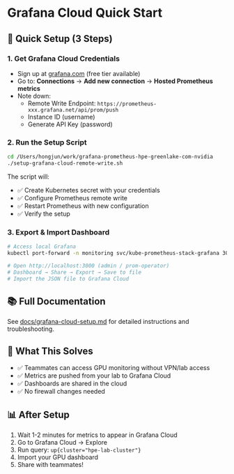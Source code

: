 # Grafana Cloud Quick Start

## 🚀 Quick Setup (3 Steps)

### 1. Get Grafana Cloud Credentials
- Sign up at [grafana.com](https://grafana.com) (free tier available)
- Go to: **Connections** → **Add new connection** → **Hosted Prometheus metrics**
- Note down:
  - Remote Write Endpoint: `https://prometheus-xxx.grafana.net/api/prom/push`
  - Instance ID (username)
  - Generate API Key (password)

### 2. Run the Setup Script
```bash
cd /Users/hongjun/work/grafana-prometheus-hpe-greenlake-com-nvidia
./setup-grafana-cloud-remote-write.sh
```

The script will:
- ✅ Create Kubernetes secret with your credentials
- ✅ Configure Prometheus remote write
- ✅ Restart Prometheus with new configuration
- ✅ Verify the setup

### 3. Export & Import Dashboard
```bash
# Access local Grafana
kubectl port-forward -n monitoring svc/kube-prometheus-stack-grafana 3000:80

# Open http://localhost:3000 (admin / prom-operator)
# Dashboard → Share → Export → Save to file
# Import the JSON file to Grafana Cloud
```

## 📚 Full Documentation
See [docs/grafana-cloud-setup.md](docs/grafana-cloud-setup.md) for detailed instructions and troubleshooting.

## 🎯 What This Solves
- ✅ Teammates can access GPU monitoring without VPN/lab access
- ✅ Metrics are pushed from your lab to Grafana Cloud
- ✅ Dashboards are shared in the cloud
- ✅ No firewall changes needed

## 📊 After Setup
1. Wait 1-2 minutes for metrics to appear in Grafana Cloud
2. Go to Grafana Cloud → Explore
3. Run query: `up{cluster="hpe-lab-cluster"}`
4. Import your GPU dashboard
5. Share with teammates!
